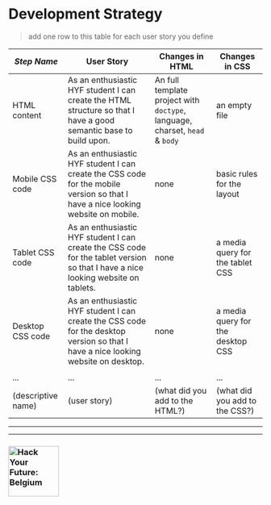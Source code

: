 # Development Strategy

> add one row to this table for each user story you define

| _Step Name_ | User Story | Changes in HTML | Changes in CSS |
| --- | --- | --- | --- |
| HTML content | As an enthusiastic HYF student I can create the HTML structure so that I have a good semantic base to build upon. | An full template project with `doctype`, language, charset, `head` & `body` | an empty file |
| Mobile CSS code | As an enthusiastic HYF student I can create the CSS code for the mobile version so that I have a nice looking website on mobile. | none | basic rules for the layout |
| Tablet CSS code | As an enthusiastic HYF student I can create the CSS code for the tablet version so that I have a nice looking website on tablets. | none | a media query for the tablet CSS |
| Desktop CSS code | As an enthusiastic HYF student I can create the CSS code for the desktop version so that I have a nice looking website on desktop. | none | a media query for the desktop CSS |
|  | |  |  |
| ... | ... | ... | ... |
| (descriptive name) | (user story) | (what did you add to the HTML?) | (what did you add to the CSS?) |


---
---

### <a href="https://hackyourfuture.be" target="_blank"><img src="https://user-images.githubusercontent.com/18554853/63941625-4c7c3d00-ca6c-11e9-9a76-8d5e3632fe70.jpg" width="100" height="100" alt="Hack Your Future: Belgium"></a>
